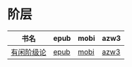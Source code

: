 # 阶层

| 书名 | epub | mobi | azw3 |
| --- | --- | --- | --- |
| [有闲阶级论](http://ct.dalanmei.com/f/31084289-571778135-ef7d29) | [epub](http://ct.dalanmei.com/f/31084289-571778135-ef7d29) | [mobi](http://ct.dalanmei.com/f/31084289-571517443-391aa0) | [azw3](http://ct.dalanmei.com/f/31084289-571923330-94e6bc) |
